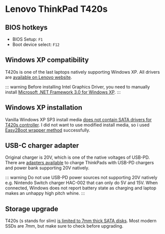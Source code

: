 # Lenovo ThinkPad T420s

## BIOS hotkeys

- BIOS Setup: `F1`
- Boot device select: `F12`

## Windows XP compatibility

T420s is one of the last laptops natively supporting Windows XP. All drivers are [available on Lenovo website](https://pcsupport.lenovo.com/us/en/products/laptops-and-netbooks/thinkpad-t-series-laptops/thinkpad-t420s).

::: warning
Before installing Intel Graphics Driver, you need to manually install [Microsoft .NET Framework 3.0 for Windows XP](https://www.microsoft.com/en-in/download/details.aspx?id=3005).
:::

## Windows XP installation

Vanilla Windows XP SP3 install media [does not contain SATA drivers for T420s controller](https://www.reddit.com/r/thinkpad/comments/tpwdy3/stop_code_0x0000007b_win_xp_install_on_t420s/). I did not want to use modified install media, so i used [Easy2Boot wrapper method](https://www.youtube.com/watch?app=desktop&v=YyQ7xSvVMHE) successfully.

## USB-C charger adapter

Original charger is 20V, which is one of the native voltages of USB-PD. There are [adapters available](https://www.aliexpress.com/item/1005003421729196.html) to charge ThinkPads with USB-PD chargers and power bank supporting 20V natively.

::: warning
Do not use USB-PD power sources not supporting 20V natively e.g. Nintendo Switch charger HAC-002 that can only do 5V and 15V. When connected, Windows does not report battery state as charging and laptop makes an unhappy high pitch whine.
:::

## Storage upgrade

T420s (s stands for slim) [is limited to 7mm thick SATA disks](https://forum.thinkpads.com/viewtopic.php?f=45&t=100345). Most modern SSDs are 7mm, but make sure to check before upgrading.
